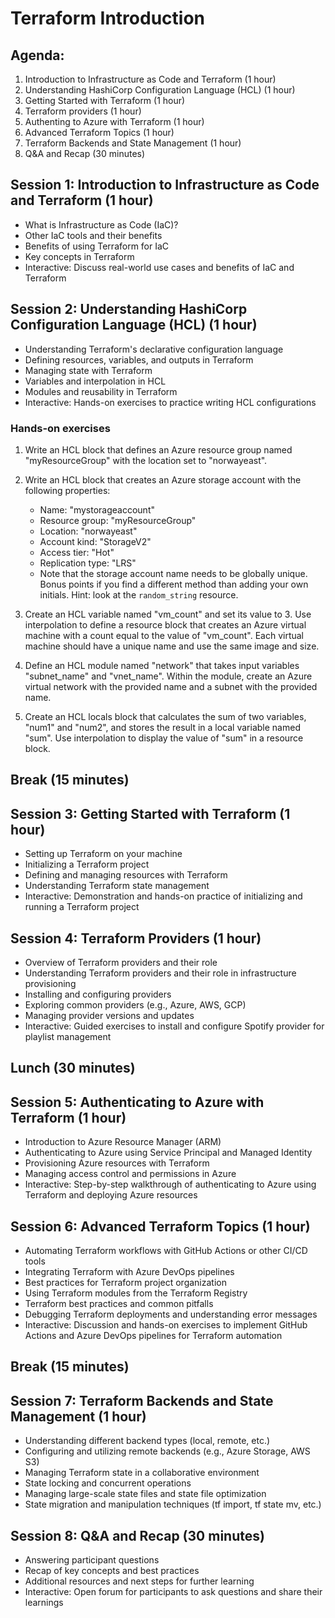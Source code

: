 # Terraform Introduction

## Agenda:

1. Introduction to Infrastructure as Code and Terraform (1 hour)
2. Understanding HashiCorp Configuration Language (HCL) (1 hour)
3. Getting Started with Terraform (1 hour)
4. Terraform providers (1 hour)
5. Authenting to Azure with Terraform (1 hour)
6. Advanced Terraform Topics (1 hour)
7. Terraform Backends and State Management (1 hour)
8. Q&A and Recap (30 minutes)

## Session 1: Introduction to Infrastructure as Code and Terraform (1 hour)

- What is Infrastructure as Code (IaC)?
- Other IaC tools and their benefits
- Benefits of using Terraform for IaC
- Key concepts in Terraform
- Interactive: Discuss real-world use cases and benefits of IaC and Terraform

## Session 2: Understanding HashiCorp Configuration Language (HCL) (1 hour)

- Understanding Terraform's declarative configuration language
- Defining resources, variables, and outputs in Terraform
- Managing state with Terraform
- Variables and interpolation in HCL
- Modules and reusability in Terraform
- Interactive: Hands-on exercises to practice writing HCL configurations

### Hands-on exercises

1. Write an HCL block that defines an Azure resource group named "myResourceGroup" with the location set to "norwayeast".
2. Write an HCL block that creates an Azure storage account with the following properties:
   - Name: "mystorageaccount"
   - Resource group: "myResourceGroup"
   - Location: "norwayeast"
   - Account kind: "StorageV2"
   - Access tier: "Hot"
   - Replication type: "LRS"
   - Note that the storage account name needs to be globally unique. Bonus points if you find a different method than adding your own initials. Hint: look at the `random_string` resource.
3. Create an HCL variable named "vm_count" and set its value to 3. Use interpolation to define a resource block that creates an Azure virtual machine with a count equal to the value of "vm_count". Each virtual machine should have a unique name and use the same image and size.
4. Define an HCL module named "network" that takes input variables "subnet_name" and "vnet_name". Within the module, create an Azure virtual network with the provided name and a subnet with the provided name.

5. Create an HCL locals block that calculates the sum of two variables, "num1" and "num2", and stores the result in a local variable named "sum". Use interpolation to display the value of "sum" in a resource block.

## Break (15 minutes)

## Session 3: Getting Started with Terraform (1 hour)

- Setting up Terraform on your machine
- Initializing a Terraform project
- Defining and managing resources with Terraform
- Understanding Terraform state management
- Interactive: Demonstration and hands-on practice of initializing and running a Terraform project

## Session 4: Terraform Providers (1 hour)

- Overview of Terraform providers and their role
- Understanding Terraform providers and their role in infrastructure provisioning
- Installing and configuring providers
- Exploring common providers (e.g., Azure, AWS, GCP)
- Managing provider versions and updates
- Interactive: Guided exercises to install and configure Spotify provider for playlist management

## Lunch (30 minutes)

## Session 5: Authenticating to Azure with Terraform (1 hour)

- Introduction to Azure Resource Manager (ARM)
- Authenticating to Azure using Service Principal and Managed Identity
- Provisioning Azure resources with Terraform
- Managing access control and permissions in Azure
- Interactive: Step-by-step walkthrough of authenticating to Azure using Terraform and deploying Azure resources

## Session 6: Advanced Terraform Topics (1 hour)

- Automating Terraform workflows with GitHub Actions or other CI/CD tools
- Integrating Terraform with Azure DevOps pipelines
- Best practices for Terraform project organization
- Using Terraform modules from the Terraform Registry
- Terraform best practices and common pitfalls
- Debugging Terraform deployments and understanding error messages
- Interactive: Discussion and hands-on exercises to implement GitHub Actions and Azure DevOps pipelines for Terraform automation

## Break (15 minutes)

## Session 7: Terraform Backends and State Management (1 hour)

- Understanding different backend types (local, remote, etc.)
- Configuring and utilizing remote backends (e.g., Azure Storage, AWS S3)
- Managing Terraform state in a collaborative environment
- State locking and concurrent operations
- Managing large-scale state files and state file optimization
- State migration and manipulation techniques (tf import, tf state mv, etc.)

## Session 8: Q&A and Recap (30 minutes)

- Answering participant questions
- Recap of key concepts and best practices
- Additional resources and next steps for further learning
- Interactive: Open forum for participants to ask questions and share their learnings
